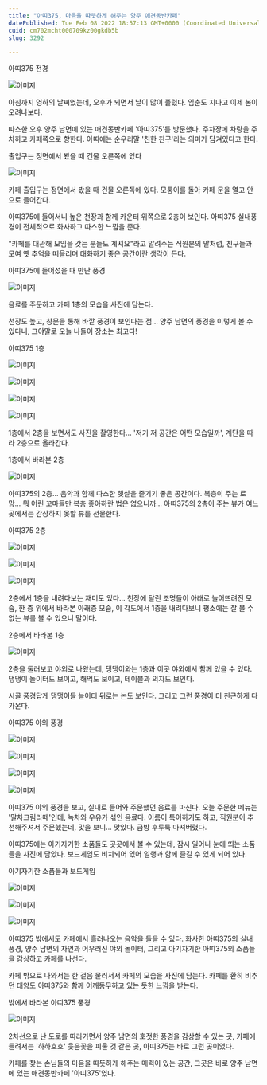 ```yaml
---
title: "아띠375, 마음을 따뜻하게 해주는 양주 애견동반카페"
datePublished: Tue Feb 08 2022 18:57:13 GMT+0000 (Coordinated Universal Time)
cuid: cm702mcht000709kz00gkdb5b
slug: 3292

---
```



아띠375 전경

![이미지](https://blog.kakaocdn.net/dn/Cum2e/btrsMBl43z6/rsgCURVlR65gJ9ZsKmuAY0/img.jpg)

아침까지 영하의 날씨였는데, 오후가 되면서 날이 많이 풀렸다. 입춘도 지나고 이제 봄이 오려나보다.

따스한 오후 양주 남면에 있는 애견동반카페 '아띠375'를 방문했다. 주차장에 차량을 주차하고 카페쪽으로 향한다. 아띠에는 순우리말 '친한 친구'라는 의미가 담겨있다고 한다.

출입구는 정면에서 봤을 때 건물 오른쪽에 있다

![이미지](https://cdn.hashnode.com/res/hashnode/image/upload/v1739253423981/88026a2e-f1c7-450c-980d-21ca3c11886b.jpeg)

카페 출입구는 정면에서 봤을 때 건물 오른쪽에 있다. 모퉁이를 돌아 카페 문을 열고 안으로 들어간다.

아띠375에 들어서니 높은 천장과 함께 카운터 위쪽으로 2층이 보인다. 아띠375 실내풍경이 전체적으로 화사하고 따스한 느낌을 준다.

"카페를 대관해 모임을 갖는 분들도 계셔요"라고 알려주는 직원분의 말처럼, 친구들과 모여 옛 추억을 떠올리며 대화하기 좋은 공간이란 생각이 든다.

아띠375에 들어섰을 때 만난 풍경

![이미지](https://blog.kakaocdn.net/dn/FeZhc/btrsRPKnDKm/HKPd3i8QKk9I3MRjk9mhJk/img.jpg)

음료를 주문하고 카페 1층의 모습을 사진에 담는다.

천장도 높고, 창문을 통해 바깥 풍경이 보인다는 점... 양주 남면의 풍경을 이렇게 볼 수 있다니, 그야말로 오늘 나들이 장소는 최고다!

아띠375 1층

![이미지](https://cdn.hashnode.com/res/hashnode/image/upload/v1739253440239/6c1c0c93-c251-4709-ba5c-3e88bec45773.jpeg)

![이미지](https://cdn.hashnode.com/res/hashnode/image/upload/v1739253443096/3191daec-2e75-4dc8-9181-1750fc513b68.jpeg)

![이미지](https://cdn.hashnode.com/res/hashnode/image/upload/v1739253445887/b455d87e-4c20-4143-b3dc-5e36372dbda5.jpeg)

![이미지](https://cdn.hashnode.com/res/hashnode/image/upload/v1739253448758/e3dab9ff-008e-4c08-9668-dc8f5f580a93.jpeg)

1층에서 2층을 보면서도 사진을 촬영한다... '저기 저 공간은 어떤 모습일까', 계단을 따라 2층으로 올라간다.

1층에서 바라본 2층

![이미지](https://cdn.hashnode.com/res/hashnode/image/upload/v1739253451536/75cb6579-b0d2-4b26-bdde-b4ec45846553.jpeg)

아띠375의 2층... 음악과 함께 따스한 햇살을 즐기기 좋은 공간이다. 복층이 주는 로망... 뭐 어린 꼬마들만 복층 좋아하란 법은 없으니까... 아띠375의 2층이 주는 뷰가 여느 곳에서는 감상하지 못할 뷰를 선물한다.

아띠375 2층

![이미지](https://cdn.hashnode.com/res/hashnode/image/upload/v1739253454862/4a16f1ca-7b2f-45c2-8088-16a2377c362a.jpeg)

![이미지](https://cdn.hashnode.com/res/hashnode/image/upload/v1739253457732/11efc407-bec2-4998-8f41-d0111b7fe76c.jpeg)

![이미지](https://cdn.hashnode.com/res/hashnode/image/upload/v1739253460635/0dfa5b61-bb41-40c4-b9b4-a25d47b661dc.jpeg)

2층에서 1층을 내려다보는 재미도 있다... 천장에 달린 조명들이 아래로 늘어뜨려진 모습, 한 층 위에서 바라본 아래층 모습, 이 각도에서 1층을 내려다보니 평소에는 잘 볼 수 없는 뷰를 볼 수 있으니 말이다.

2층에서 바라본 1층

![이미지](https://cdn.hashnode.com/res/hashnode/image/upload/v1739253463739/0aeb4de3-e591-49cd-8567-b18502a5b35e.jpeg)

2층을 둘러보고 야외로 나왔는데, 댕댕이와는 1층과 이곳 야외에서 함께 있을 수 있다. 댕댕이 놀이터도 보이고, 해먹도 보이고, 테이블과 의자도 보인다.

시골 풍경답게 댕댕이들 놀이터 뒤로는 논도 보인다. 그리고 그런 풍경이 더 친근하게 다가온다.

아띠375 야외 풍경

![이미지](https://cdn.hashnode.com/res/hashnode/image/upload/v1739253466570/729b58a9-3d3c-4724-9b75-cb132e0e971b.jpeg)

![이미지](https://cdn.hashnode.com/res/hashnode/image/upload/v1739253468890/f16cf5e3-86f9-45c7-b3f7-1a44f8731756.jpeg)

![이미지](https://cdn.hashnode.com/res/hashnode/image/upload/v1739253471575/8b346f50-31c6-47c8-b2a4-bc49a5a1b654.jpeg)

![이미지](https://cdn.hashnode.com/res/hashnode/image/upload/v1739253474453/e5a02080-cf2a-4988-8726-2e52232a7577.jpeg)

아띠375 야외 풍경을 보고, 실내로 들어와 주문했던 음료를 마신다. 오늘 주문한 메뉴는 '말차크림라떼'인데, 녹차와 우유가 섞인 음료다. 이름이 특이하기도 하고, 직원분이 추천해주셔서 주문했는데, 맛을 보니... 맛있다. 금방 후루룩 마셔버렸다.

아띠375에는 아기자기한 소품들도 곳곳에서 볼 수 있는데, 잠시 일어나 눈에 띄는 소품들을 사진에 담았다. 보드게임도 비치되어 있어 일행과 함께 즐길 수 있게 되어 있다.

아기자기한 소품들과 보드게임

![이미지](https://cdn.hashnode.com/res/hashnode/image/upload/v1739253477462/79111b56-38c9-4bb1-a4b9-d4874019ac03.jpeg)

![이미지](https://cdn.hashnode.com/res/hashnode/image/upload/v1739253480602/b691caf7-00e6-477a-ab7a-c1d430f15e5a.jpeg)

![이미지](https://cdn.hashnode.com/res/hashnode/image/upload/v1739253483269/90e44133-34ec-4e5d-94bc-5f6ebbf98a21.jpeg)

아띠375 밖에서도 카페에서 흘러나오는 음악을 들을 수 있다. 화사한 아띠375의 실내 풍경, 양주 남면의 자연과 어우러진 야외 놀이터, 그리고 아기자기한 아띠375의 소품들을 감상하고 카페를 나선다.

카페 밖으로 나와서는 한 걸음 물러서서 카페의 모습을 사진에 담는다. 카페를 환히 비추던 태양도 아띠375와 함께 어깨동무하고 있는 듯한 느낌을 받는다.

밖에서 바라본 아띠375 풍경

![이미지](https://cdn.hashnode.com/res/hashnode/image/upload/v1739253486244/cd1632cf-ff73-4bd9-8cda-fe02057febeb.jpeg)

2차선으로 난 도로를 따라가면서 양주 남면의 호젓한 풍경을 감상할 수 있는 곳, 카페에 들려서는 '하하호호' 웃음꽃을 피울 것 같은 곳, 아띠375는 바로 그런 곳이었다.

카페를 찾는 손님들의 마음을 따뜻하게 해주는 매력이 있는 공간, 그곳은 바로 양주 남면에 있는 애견동반카페 '아띠375'였다.